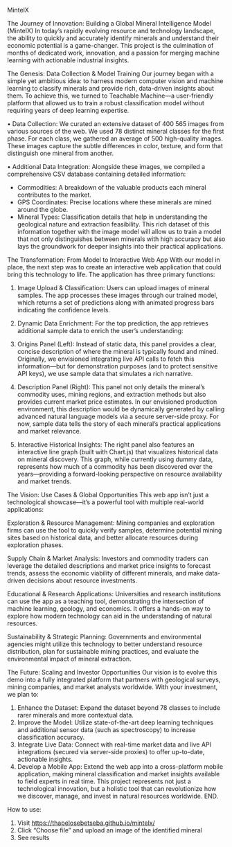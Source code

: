 MintelX

The Journey of Innovation: Building a Global Mineral Intelligence Model (MintelX)
In today’s rapidly evolving resource and technology landscape, the ability to quickly and accurately identify minerals and understand their economic potential is a game-changer. This project is the culmination of months of dedicated work, innovation, and a passion for merging machine learning with actionable industrial insights.

The Genesis: Data Collection & Model Training
Our journey began with a simple yet ambitious idea: to harness modern computer vision and machine learning to classify minerals and provide rich, data-driven insights about them. To achieve this, we turned to Teachable Machine—a user-friendly platform that allowed us to train a robust classification model without requiring years of deep learning expertise.

•	Data Collection:
We curated an extensive dataset of 400 565 images from various sources of the web. We used 78 distinct mineral classes for the first phase. For each class, we gathered an average of 500 high-quality images. These images capture the subtle differences in color, texture, and form that distinguish one mineral from another.

•	Additional Data Integration:
Alongside these images, we compiled a comprehensive CSV database containing detailed information:
-	Commodities: A breakdown of the valuable products each mineral contributes to the market.
-	GPS Coordinates: Precise locations where these minerals are mined around the globe.
-	Mineral Types: Classification details that help in understanding the geological nature and extraction feasibility.
This rich dataset of this information together with the image model will allow us to train a model that not only distinguishes between minerals with high accuracy but also lays the groundwork for deeper insights into their practical applications.


The Transformation: From Model to Interactive Web App
With our model in place, the next step was to create an interactive web application that could bring this technology to life. The application has three primary functions:

1.	Image Upload & Classification:
Users can upload images of mineral samples. The app processes these images through our trained model, which returns a set of predictions along with animated progress bars indicating the confidence levels.

2.	Dynamic Data Enrichment:
For the top prediction, the app retrieves additional sample data to enrich the user’s understanding:

3.	Origins Panel (Left):
Instead of static data, this panel provides a clear, concise description of where the mineral is typically found and mined. Originally, we envisioned integrating live API calls to fetch this information—but for demonstration purposes (and to protect sensitive API keys), we use sample data that simulates a rich narrative.

4.	Description Panel (Right):
This panel not only details the mineral’s commodity uses, mining regions, and extraction methods but also provides current market price estimates. In our envisioned production environment, this description would be dynamically generated by calling advanced natural language models via a secure server-side proxy. For now, sample data tells the story of each mineral’s practical applications and market relevance.

5.	Interactive Historical Insights:
The right panel also features an interactive line graph (built with Chart.js) that visualizes historical data on mineral discovery. This graph, while currently using dummy data, represents how much of a commodity has been discovered over the years—providing a forward-looking perspective on resource availability and market trends.




The Vision: Use Cases & Global Opportunities
This web app isn’t just a technological showcase—it’s a powerful tool with multiple real-world applications:

Exploration & Resource Management:
Mining companies and exploration firms can use the tool to quickly verify samples, determine potential mining sites based on historical data, and better allocate resources during exploration phases.

Supply Chain & Market Analysis:
Investors and commodity traders can leverage the detailed descriptions and market price insights to forecast trends, assess the economic viability of different minerals, and make data-driven decisions about resource investments.

Educational & Research Applications:
Universities and research institutions can use the app as a teaching tool, demonstrating the intersection of machine learning, geology, and economics. It offers a hands-on way to explore how modern technology can aid in the understanding of natural resources.

Sustainability & Strategic Planning:
Governments and environmental agencies might utilize this technology to better understand resource distribution, plan for sustainable mining practices, and evaluate the environmental impact of mineral extraction.






The Future: Scaling and Investor Opportunities
Our vision is to evolve this demo into a fully integrated platform that partners with geological surveys, mining companies, and market analysts worldwide. With your investment, we plan to:

1.	Enhance the Dataset: Expand the dataset beyond 78 classes to include rarer minerals and more contextual data.
2.	Improve the Model: Utilize state-of-the-art deep learning techniques and additional sensor data (such as spectroscopy) to increase classification accuracy.
3.	Integrate Live Data: Connect with real-time market data and live API integrations (secured via server-side proxies) to offer up-to-date, actionable insights.
4.	Develop a Mobile App: Extend the web app into a cross-platform mobile application, making mineral classification and market insights available to field experts in real time.
This project represents not just a technological innovation, but a holistic tool that can revolutionize how we discover, manage, and invest in natural resources worldwide.
END.

How to use:

1.	Visit https://thapelosebetseba.github.io/mintelx/
2.	Click “Choose file” and upload an image of the identified mineral
3.	See results
